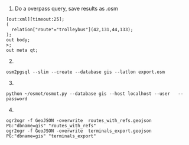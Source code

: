 1. Do a overpass query, save results as .osm


```
[out:xml][timeout:25];
(
  relation["route"="trolleybus"](42,131,44,133);
);
out body;
>;
out meta qt;
```
2. 
```
osm2pgsql --slim --create --database gis --latlon export.osm
```
3. 
```
python ~/osmot/osmot.py --database gis --host localhost --user   --password 
```
4. 
```
ogr2ogr -f GeoJSON -overwrite  routes_with_refs.geojson  PG:"dbname=gis" "routes_with_refs"
ogr2ogr -f GeoJSON -overwrite  terminals_export.geojson  PG:"dbname=gis" "terminals_export"
```
